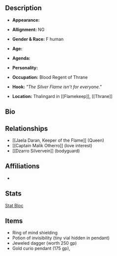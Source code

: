 ## Description
- **Appearance:** 

- **Allignment:** NG

- **Gender & Race:** F human 

- **Age:** 

- **Agenda:** 

- **Personality:** 

- **Occupation:** Blood Regent of Thrane

- **Hook:** *"The Silver Flame isn’t for everyone."*

- **Location:** Thalingard in [[Flamekeep]], [[Thrane]]

## Bio


## Relationships
- [[Jaela Daran, Keeper of the Flame]] (Queen)
- [[Captain Malik Otherro]] (love interest)
- [[Dzarro Silvervein]] (bodyguard)

## Affiliations
-

## Stats
[Stat Bloc](https://www.dndbeyond.com/monsters/noble)


## Items
- Ring of mind shielding
- Potion of invisibility (tiny vial hidden in pendant)
- Jeweled dagger (worth 250 gp)
- Gold curio pendant (175 gp),
